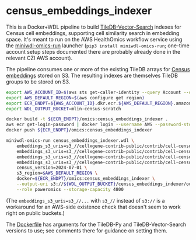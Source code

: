 # census_embeddings_indexer

This is a Docker+WDL pipeline to build [TileDB-Vector-Search](https://github.com/TileDB-Inc/TileDB-Vector-Search) indexes for Census cell embeddings, supporting cell similarity search in embedding space. It's meant to run on the AWS HealthOmics workflow service using the [miniwdl-omics-run](https://github.com/miniwdl-ext/miniwdl-omics-run) launcher (`pip3 install miniwdl-omics-run`; one-time account setup steps documented there are probably already done in the relevant CZI AWS account).

The pipeline consumes one or more of the existing TileDB arrays for [Census embeddings](https://cellxgene.cziscience.com/census-models) stored on S3. The resulting indexes are themselves TileDB groups to be stored on S3.

```bash
export AWS_ACCOUNT_ID=$(aws sts get-caller-identity --query Account --output text)
export AWS_DEFAULT_REGION=$(aws configure get region)
export ECR_ENDPT=${AWS_ACCOUNT_ID}.dkr.ecr.${AWS_DEFAULT_REGION}.amazonaws.com
export WDL_OUTPUT_BUCKET=mlin-census-scratch

docker build -t ${ECR_ENDPT}/omics:census_embeddings_indexer .
aws ecr get-login-password | docker login --username AWS --password-stdin "$ECR_ENDPT"
docker push ${ECR_ENDPT}/omics:census_embeddings_indexer

miniwdl-omics-run census_embeddings_indexer.wdl \
    embeddings_s3_uris=s3_//cellxgene-contrib-public/contrib/cell-census/soma/2024-07-01/CxG-czi-6 \
    embeddings_s3_uris=s3_//cellxgene-contrib-public/contrib/cell-census/soma/2024-07-01/CxG-czi-7 \
    embeddings_s3_uris=s3_//cellxgene-contrib-public/contrib/cell-census/soma/2024-07-01/CxG-czi-8 \
    embeddings_s3_uris=s3_//cellxgene-contrib-public/contrib/cell-census/soma/2024-07-01/CxG-contrib-7 \
    census_version=2024-07-01 \
    s3_region=$AWS_DEFAULT_REGION \
    docker=${ECR_ENDPT}/omics:census_embeddings_indexer \
    --output-uri s3://${WDL_OUTPUT_BUCKET}/census_embeddings_indexer/out/ \
    --role poweromics --storage-capacity 4800
```

(The `embeddings_s3_uris=s3_//...` with `s3_//` instead of `s3://` is a workaround for an AWS-side existence check that doesn't seem to work right on public buckets.)

The [Dockerfile](Dockerfile) has arguments for the TileDB-Py and TileDB-Vector-Search versions to use; see comments there for guidance on setting them.
